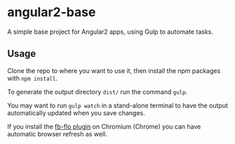 # angular2-base
A simple base project for Angular2 apps, using Gulp to automate tasks.

## Usage
Clone the repo to where you want to use it, then install the npm packages with `npm install`.

To generate the output directory `dist/` run the command `gulp`.

You may want to run `gulp watch` in a stand-alone terminal to have the output automatically updated when you save changes.

If you install the [fb-flo plugin](https://chrome.google.com/webstore/detail/fb-flo/ahkfhobdidabddlalamkkiafpipdfchp) on Chromium (Chrome) you can have automatic browser refresh as well.
